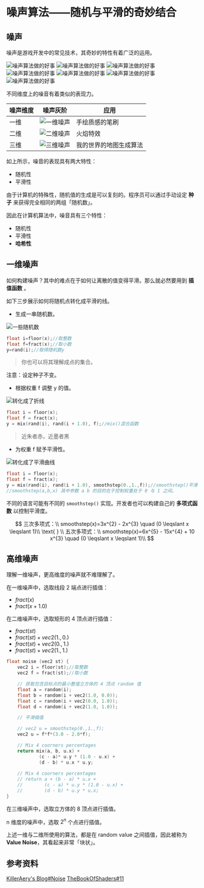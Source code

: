 # 噪声算法——随机与平滑的奇妙结合

## 噪声

噪声是游戏开发中的常见技术，其奇妙的特性有着广泛的运用。

![噪声算法做的好事](../pic/noiseDidThis1.jpg) ![噪声算法做的好事](../pic/noiseDidThis2.jpg) ![噪声算法做的好事](../pic/noiseDidThis3.jpg) ![噪声算法做的好事](../pic/noiseDidThis4.jpg) ![噪声算法做的好事](../pic/noiseDidThis5.jpg) ![噪声算法做的好事](../pic/noiseDidThis6.jpg) ![噪声算法做的好事](../pic/noiseDidThis7.jpg)

不同维度上的噪音有着类似的表现力。

| 噪声维度 | 噪声灰阶 | 应用 |
| --- | --- | --- |
| 一维 | ![一维噪声](../pic/one-dimensionalNoise.png) | 手绘质感的笔刷 |
| 二维 | ![二维噪声](../pic/two-dimensionalNoise.png) | 火焰特效 |
| 三维 | ![三维噪声](../pic/three-dimensionalNoise.png) | 我的世界的地图生成算法 |

如上所示，噪音的表现具有两大特性：

- 随机性
- 平滑性

由于计算机的特殊性，随机值的生成是可以复刻的。程序员可以通过手动设定 **种子** 来获得完全相同的两组「随机数」。

因此在计算机算法中，噪音具有三个特性：

- 随机性
- 平滑性
- **哈希性**

## 一维噪声

如何构建噪声？其中的难点在于如何让离散的值变得平滑。那么就必然要用到 **插值函数** 。

如下三步展示如何将随机点转化成平滑的线。

- 生成一串随机数。

![一些随机数](../pic/randomNums.png)

```C++
float i=floor(x);//取整数
float f=fract(x);//取小数
y=rand(i);//取得随机数y
```

> 你也可以将其理解成点的集合。

注意：设定种子不变。

- 根据权重 f 调整 y 的值。

![转化成了折线](../pic/randomNumsHandle1.png)

```C++
float i = floor(x);
float f = fract(x);
y = mix(rand(i), rand(i + 1.0), f);//mix()混合函数
```

> 近朱者赤，近墨者黑

- 为权重 f 赋予平滑性。

![转化成了平滑曲线](../pic/randomNumsHandle2.png)

```C++
float i = floor(x);
float f = fract(x);
y = mix(rand(i), rand(i + 1.0), smoothstep(0.,1.,f));//smoothstep()平滑函数
//smoothstep(a,b,x) 其中参数 a b 的目的在于控制权重处于 0 与 1 之间。
```

不同的语言可能有不同的 `smoothstep()` 实现。开发者也可以构建自己的 **多项式函数** 以控制平滑度。

$$
三次多项式：\\
smoothstep(x)=3x^{2} - 2x^{3} \quad (0 \leqslant x \leqslant 1)\\
\text{ } \\
五次多项式：\\
smoothstep(x)=6x^{5} - 15x^{4} + 10 x^{3} \quad (0 \leqslant x \leqslant 1)\\
$$

## 高维噪声

理解一维噪声，更高维度的噪声就不难理解了。

在一维噪声中，选取线段 2 端点进行插值：

- $fract(x)$
- $fract(x+1.0)$

在二维噪声中，选取矩形的 4 顶点进行插值：

- $fract(st)$
- $fract(st) + vec2(1.,0.)$
- $fract(st) + vec2(0.,1.)$
- $fract(st) + vec2(1.,1.)$

```C++
float noise (vec2 st) {
    vec2 i = floor(st);//取整数
    vec2 f = fract(st);//取小数

    // 获取包含目标点的最小整值立方体的 4 顶点 random 值
    float a = random(i);
    float b = random(i + vec2(1.0, 0.0));
    float c = random(i + vec2(0.0, 1.0));
    float d = random(i + vec2(1.0, 1.0));

    // 平滑插值

    // vec2 u = smoothstep(0.,1.,f);
    vec2 u = f*f*(3.0 - 2.0*f);

    // Mix 4 coorners percentages
    return mix(a, b, u.x) +
            (c - a)* u.y * (1.0 - u.x) +
            (d - b) * u.x * u.y;    
    
    // Mix 4 coorners percentages
    // return a + (b - a) * u.x +
    //        (c - a) * u.y * (1.0 - u.x) +
    //        (d - b) * u.y * u.x;
}
```

在三维噪声中，选取立方体的 8 顶点进行插值。

n 维度的噪声中，选取 $2^n$ 个点进行插值。

上述一维与二维所使用的算法，都是在 random value 之间插值，因此被称为 **Value Noise**，其看起来非常「块状」。

## 参考资料

[KillerAery's Blog#Noise](https://www.cnblogs.com/KillerAery/p/10765897.html#%E5%99%AA%E5%A3%B0) [TheBookOfShaders#11](https://thebookofshaders.com/11/?lan=en)
